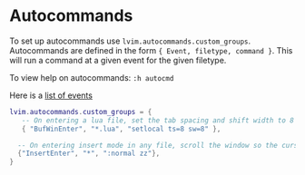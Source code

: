 # Autocommands

To set up autocommands use `lvim.autocommands.custom_groups`. Autocommands are defined in the form `{ Event, filetype, command }`. This will run a command at a given event for the given filetype.

To view help on autocommands: `:h autocmd`

Here is a [list of events](https://tech.saigonist.com/b/code/list-all-vim-script-events.html)

```lua
lvim.autocommands.custom_groups = {
   -- On entering a lua file, set the tab spacing and shift width to 8
   { "BufWinEnter", "*.lua", "setlocal ts=8 sw=8" },

  -- On entering insert mode in any file, scroll the window so the cursor line is centered
  {"InsertEnter", "*", ":normal zz"},
}
```
